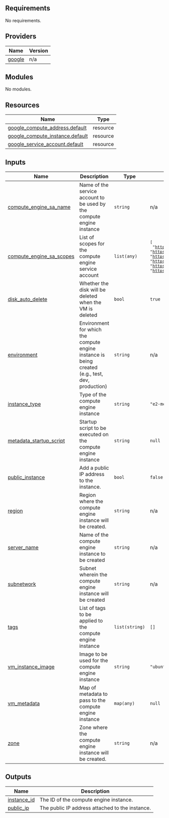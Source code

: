 ## Requirements

No requirements.

## Providers

| Name | Version |
|------|---------|
| <a name="provider_google"></a> [google](#provider\_google) | n/a |

## Modules

No modules.

## Resources

| Name | Type |
|------|------|
| [google_compute_address.default](https://registry.terraform.io/providers/hashicorp/google/latest/docs/resources/compute_address) | resource |
| [google_compute_instance.default](https://registry.terraform.io/providers/hashicorp/google/latest/docs/resources/compute_instance) | resource |
| [google_service_account.default](https://registry.terraform.io/providers/hashicorp/google/latest/docs/resources/service_account) | resource |

## Inputs

| Name | Description | Type | Default | Required |
|------|-------------|------|---------|:--------:|
| <a name="input_compute_engine_sa_name"></a> [compute\_engine\_sa\_name](#input\_compute\_engine\_sa\_name) | Name of the service account to be used by the compute engine instance | `string` | n/a | yes |
| <a name="input_compute_engine_sa_scopes"></a> [compute\_engine\_sa\_scopes](#input\_compute\_engine\_sa\_scopes) | List of scopes for the compute engine service account | `list(any)` | <pre>[<br/>  "https://www.googleapis.com/auth/devstorage.read_only",<br/>  "https://www.googleapis.com/auth/logging.write",<br/>  "https://www.googleapis.com/auth/monitoring.write",<br/>  "https://www.googleapis.com/auth/service.management.readonly",<br/>  "https://www.googleapis.com/auth/servicecontrol",<br/>  "https://www.googleapis.com/auth/trace.append"<br/>]</pre> | no |
| <a name="input_disk_auto_delete"></a> [disk\_auto\_delete](#input\_disk\_auto\_delete) | Whether the disk will be deleted when the VM is deleted | `bool` | `true` | no |
| <a name="input_environment"></a> [environment](#input\_environment) | Environment for which the compute engine instance is being created (e.g., test, dev, production) | `string` | n/a | yes |
| <a name="input_instance_type"></a> [instance\_type](#input\_instance\_type) | Type of the compute engine instance | `string` | `"e2-medium"` | no |
| <a name="input_metadata_startup_script"></a> [metadata\_startup\_script](#input\_metadata\_startup\_script) | Startup script to be executed on the compute engine instance | `string` | `null` | no |
| <a name="input_public_instance"></a> [public\_instance](#input\_public\_instance) | Add a public IP address to the instance. | `bool` | `false` | no |
| <a name="input_region"></a> [region](#input\_region) | Region where the compute engine instance will be created. | `string` | n/a | yes |
| <a name="input_server_name"></a> [server\_name](#input\_server\_name) | Name of the compute engine instance to be created | `string` | n/a | yes |
| <a name="input_subnetwork"></a> [subnetwork](#input\_subnetwork) | Subnet wherein the compute engine instance will be created | `string` | n/a | yes |
| <a name="input_tags"></a> [tags](#input\_tags) | List of tags to be applied to the compute engine instance | `list(string)` | `[]` | no |
| <a name="input_vm_instance_image"></a> [vm\_instance\_image](#input\_vm\_instance\_image) | Image to be used for the compute engine instance | `string` | `"ubuntu-minimal-2204-jammy-v20250521"` | no |
| <a name="input_vm_metadata"></a> [vm\_metadata](#input\_vm\_metadata) | Map of metadata to pass to the compute engine instance | `map(any)` | `null` | no |
| <a name="input_zone"></a> [zone](#input\_zone) | Zone where the compute engine instance will be created. | `string` | n/a | yes |

## Outputs

| Name | Description |
|------|-------------|
| <a name="output_instance_id"></a> [instance\_id](#output\_instance\_id) | The ID of the compute engine instance. |
| <a name="output_public_ip"></a> [public\_ip](#output\_public\_ip) | The public IP address attached to the instance. |
